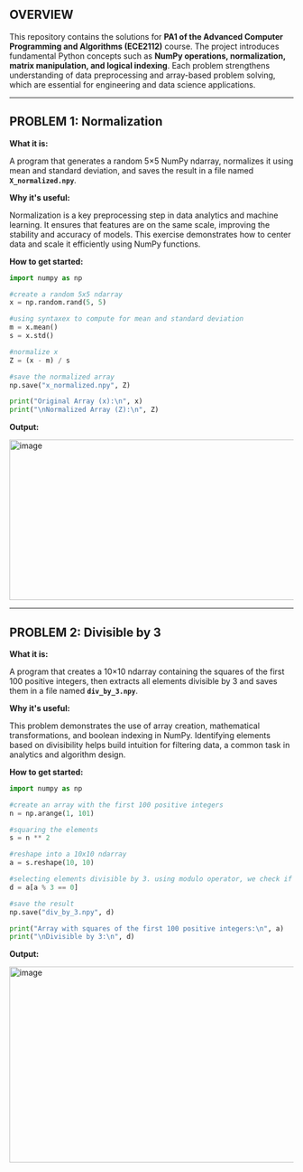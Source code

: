 ## OVERVIEW

This repository contains the solutions for **PA1 of the Advanced Computer Programming and Algorithms (ECE2112)** course. The project introduces fundamental Python concepts such as **NumPy operations, normalization, matrix manipulation, and logical indexing**. Each problem strengthens understanding of data preprocessing and array-based problem solving, which are essential for engineering and data science applications.

---

## PROBLEM 1: Normalization

**What it is:**

A program that generates a random 5×5 NumPy ndarray, normalizes it using mean and standard deviation, and saves the result in a file named **`X_normalized.npy`**.

**Why it's useful:**

Normalization is a key preprocessing step in data analytics and machine learning. It ensures that features are on the same scale, improving the stability and accuracy of models. This exercise demonstrates how to center data and scale it efficiently using NumPy functions.

**How to get started:**

```python
import numpy as np

#create a random 5x5 ndarray
x = np.random.rand(5, 5)

#using syntaxex to compute for mean and standard deviation
m = x.mean()
s = x.std()

#normalize x
Z = (x - m) / s

#save the normalized array
np.save("x_normalized.npy", Z)

print("Original Array (x):\n", x)
print("\nNormalized Array (Z):\n", Z)
```

**Output:**

<img width="575" height="284" alt="image" src="https://github.com/user-attachments/assets/b480cb36-3467-4528-bf1f-9f36923ec880" />


---

## PROBLEM 2: Divisible by 3

**What it is:**

A program that creates a 10×10 ndarray containing the squares of the first 100 positive integers, then extracts all elements divisible by 3 and saves them in a file named **`div_by_3.npy`**.

**Why it's useful:**

This problem demonstrates the use of array creation, mathematical transformations, and boolean indexing in NumPy. Identifying elements based on divisibility helps build intuition for filtering data, a common task in analytics and algorithm design.

**How to get started:**

```python
import numpy as np

#create an array with the first 100 positive integers
n = np.arange(1, 101)

#squaring the elements
s = n ** 2

#reshape into a 10x10 ndarray 
a = s.reshape(10, 10)

#selecting elements divisible by 3. using modulo operator, we check if each element leaves remainder 0 when divided by 3.
d = a[a % 3 == 0]

#save the result
np.save("div_by_3.npy", d)

print("Array with squares of the first 100 positive integers:\n", a)
print("\nDivisible by 3:\n", d)
```

**Output:**

<img width="656" height="347" alt="image" src="https://github.com/user-attachments/assets/5980f75c-2aaf-48a9-9dc8-6e570cc4483f" />

